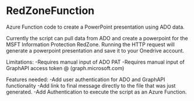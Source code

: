 # RedZoneFunction
Azure Function code to create a PowerPoint presentation using ADO data. 


Currently the script can pull data from ADO and create a powerpoint for the MSFT Information Protection RedZone. Running the HTTP request will generate a powerpoint presentation and save it to your Onedrive account. 

Limitations:
-Requires manual input of ADO PAT
-Requires manual input of GraphAPI access token @ (graph.microsoft.com)

Features needed:
-Add user authentication for ADO and GraphAPI functionality
-Add link to final message directly to the file that was just generated. 
-Add Authentication to execute the script as an Azure Function. 
